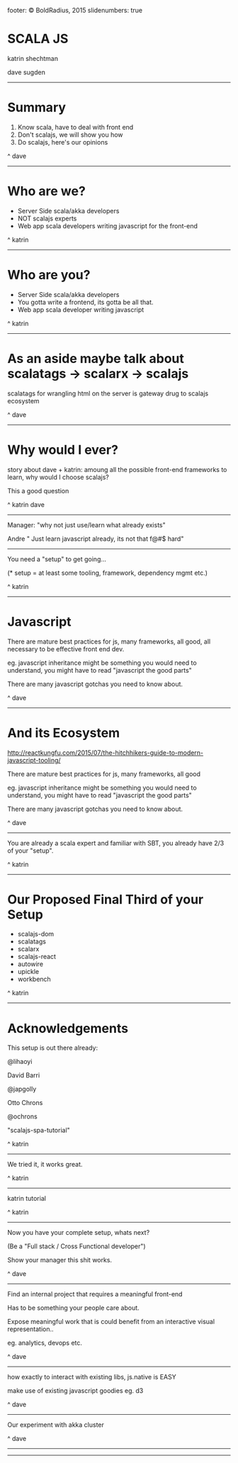 footer: © BoldRadius, 2015
slidenumbers: true

# __SCALA JS__

katrin shechtman

dave sugden

---

# __Summary__

1. Know scala, have to deal with front end
2. Don't scalajs, we will show you how
3. Do scalajs, here's our opinions

^ dave

---

# __Who are we?__

* Server Side scala/akka developers
* NOT scalajs experts 
* Web app scala developers writing javascript for the front-end 

^ katrin

---

# __Who are you?__

* Server Side scala/akka  developers
* You gotta write a frontend, its gotta be all that. 
* Web app scala developer writing javascript

^ katrin

---

# __As an aside maybe talk about scalatags -> scalarx -> scalajs__

scalatags for wrangling html on the server is gateway drug to scalajs ecosystem

^ dave

---

# __Why would I ever?__

story about dave + katrin: amoung all the possible front-end frameworks
to learn, why would I choose scalajs?

This a good question

^ katrin dave

---

Manager: "why not just use/learn what already exists"

Andre " Just learn javascript already, its not that f@#$ hard"


---

You need a "setup" to get going...

(* setup =  at least some tooling, framework, dependency mgmt etc.) 

^ katrin

---

# __Javascript__

There are mature best practices for js, many frameworks, all good, all necessary to be effective front end dev.

eg. javascript inheritance might be something you would need to understand, you might have to read "javascript the good parts"

There are many javascript gotchas you need to know about.

^ dave

---

# __And its Ecosystem__

http://reactkungfu.com/2015/07/the-hitchhikers-guide-to-modern-javascript-tooling/

There are mature best practices for js, many frameworks, all good

eg. javascript inheritance might be something you would need to understand, you might have to read "javascript the good parts"

There are many javascript gotchas you need to know about.

^ dave

---

You are already a scala expert and familiar with SBT, you already have 2/3 of your  "setup".
 
^ katrin 
 
---


# __Our Proposed Final Third of your Setup__

* scalajs-dom
* scalatags
* scalarx
* scalajs-react
* autowire
* upickle
* workbench

^ katrin

---

# __Acknowledgements__

This setup is out there already:

@lihaoyi



David Barri

@japgolly

Otto Chrons

@ochrons

"scalajs-spa-tutorial"

^ katrin

---

We tried it, it works great.

^ katrin

---

katrin tutorial

^ katrin

---


Now you have your complete setup, whats next?

(Be a "Full stack / Cross Functional developer")

Show your manager this shit works.

^ dave

---

Find an internal project that requires a meaningful front-end

Has to be something your people care about. 

Expose meaningful work that is could benefit from an interactive visual representation..

eg. analytics, devops etc.

^ dave

---

how exactly to interact with existing libs, js.native is EASY

make use of existing javascript goodies eg. d3

^ dave

---

Our experiment with akka cluster

^ dave

---

---



































